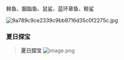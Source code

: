
鲱鱼、胭脂鱼、鼠鲨、蓝环章鱼、鲸鲨

![9a789c9ce2339c9bb9716d35c0f2275c.jpg](https://gitee.com/Hao1617/pic-go-bed/raw/master/img/20250917095847192.jpg)


### 夏日探宝
>**夏日探宝**
>![image.png](https://gitee.com/Hao1617/pic-go-bed/raw/master/img/20250917095600782.png)


